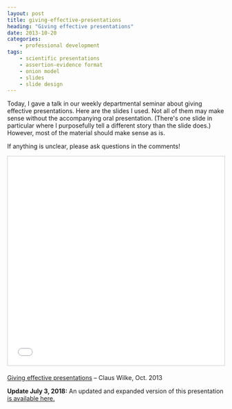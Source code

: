 ```yaml
---
layout: post
title: giving-effective-presentations
heading: "Giving effective presentations"
date: 2013-10-20
categories: 
    - professional development
tags:
    - scientific presentations
    - assertion-evidence format
    - onion model
    - slides
    - slide design
---
```

Today, I gave a talk in our weekly departmental seminar about giving effective presentations. Here are the slides I used. Not all of them may make sense without the accompanying oral presentation. (There's one slide in particular where I purposefully tell a different story than the slide does.) However, most of the material should make sense as is.

<!--more-->

If anything is unclear, please ask questions in the comments!

<iframe src="//www.slideshare.net/slideshow/embed_code/key/cYcOAnmJQPQwbJ" width="595" height="485" frameborder="0" marginwidth="0" marginheight="0" scrolling="no" style="border:1px solid #CCC; border-width:1px; margin-bottom:5px; max-width: 100%;" allowfullscreen> </iframe>

[Giving effective presentations](http://www.slideshare.net/wilkelab/giving-effective-presentations-oct-2013) – Claus Wilke, Oct. 2013


**Update July 3, 2018:** An updated and expanded version of this presentation [is available here.](https://www.slideshare.net/ClausWilke/giving-effective-presentations-oct-2016)